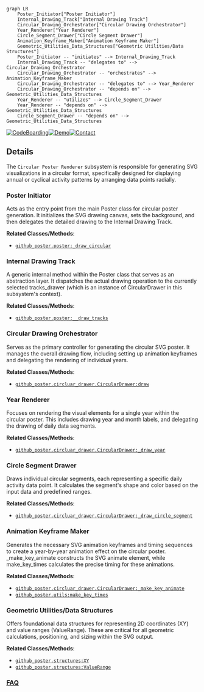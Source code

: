 ```mermaid
graph LR
    Poster_Initiator["Poster Initiator"]
    Internal_Drawing_Track["Internal Drawing Track"]
    Circular_Drawing_Orchestrator["Circular Drawing Orchestrator"]
    Year_Renderer["Year Renderer"]
    Circle_Segment_Drawer["Circle Segment Drawer"]
    Animation_Keyframe_Maker["Animation Keyframe Maker"]
    Geometric_Utilities_Data_Structures["Geometric Utilities/Data Structures"]
    Poster_Initiator -- "initiates" --> Internal_Drawing_Track
    Internal_Drawing_Track -- "delegates to" --> Circular_Drawing_Orchestrator
    Circular_Drawing_Orchestrator -- "orchestrates" --> Animation_Keyframe_Maker
    Circular_Drawing_Orchestrator -- "delegates to" --> Year_Renderer
    Circular_Drawing_Orchestrator -- "depends on" --> Geometric_Utilities_Data_Structures
    Year_Renderer -- "utilizes" --> Circle_Segment_Drawer
    Year_Renderer -- "depends on" --> Geometric_Utilities_Data_Structures
    Circle_Segment_Drawer -- "depends on" --> Geometric_Utilities_Data_Structures
```

[![CodeBoarding](https://img.shields.io/badge/Generated%20by-CodeBoarding-9cf?style=flat-square)](https://github.com/CodeBoarding/GeneratedOnBoardings)[![Demo](https://img.shields.io/badge/Try%20our-Demo-blue?style=flat-square)](https://www.codeboarding.org/demo)[![Contact](https://img.shields.io/badge/Contact%20us%20-%20contact@codeboarding.org-lightgrey?style=flat-square)](mailto:contact@codeboarding.org)

## Details

The `Circular Poster Renderer` subsystem is responsible for generating SVG visualizations in a circular format, specifically designed for displaying annual or cyclical activity patterns by arranging data points radially.

### Poster Initiator
Acts as the entry point from the main Poster class for circular poster generation. It initializes the SVG drawing canvas, sets the background, and then delegates the detailed drawing to the Internal Drawing Track.


**Related Classes/Methods**:

- <a href="https://github.com/yihong0618/GitHubPoster/blob/main/github_poster/poster.py" target="_blank" rel="noopener noreferrer">`github_poster.poster:_draw_circular`</a>


### Internal Drawing Track
A generic internal method within the Poster class that serves as an abstraction layer. It dispatches the actual drawing operation to the currently selected tracks_drawer (which is an instance of CircularDrawer in this subsystem's context).


**Related Classes/Methods**:

- <a href="https://github.com/yihong0618/GitHubPoster/blob/main/github_poster/poster.py" target="_blank" rel="noopener noreferrer">`github_poster.poster:__draw_tracks`</a>


### Circular Drawing Orchestrator
Serves as the primary controller for generating the circular SVG poster. It manages the overall drawing flow, including setting up animation keyframes and delegating the rendering of individual years.


**Related Classes/Methods**:

- <a href="https://github.com/yihong0618/GitHubPoster/blob/main/github_poster/circluar_drawer.py" target="_blank" rel="noopener noreferrer">`github_poster.circluar_drawer.CircularDrawer:draw`</a>


### Year Renderer
Focuses on rendering the visual elements for a single year within the circular poster. This includes drawing year and month labels, and delegating the drawing of daily data segments.


**Related Classes/Methods**:

- <a href="https://github.com/yihong0618/GitHubPoster/blob/main/github_poster/circluar_drawer.py" target="_blank" rel="noopener noreferrer">`github_poster.circluar_drawer.CircularDrawer:_draw_year`</a>


### Circle Segment Drawer
Draws individual circular segments, each representing a specific daily activity data point. It calculates the segment's shape and color based on the input data and predefined ranges.


**Related Classes/Methods**:

- <a href="https://github.com/yihong0618/GitHubPoster/blob/main/github_poster/circluar_drawer.py" target="_blank" rel="noopener noreferrer">`github_poster.circluar_drawer.CircularDrawer:_draw_circle_segment`</a>


### Animation Keyframe Maker
Generates the necessary SVG animation keyframes and timing sequences to create a year-by-year animation effect on the circular poster. _make_key_animate constructs the SVG animate element, while make_key_times calculates the precise timing for these animations.


**Related Classes/Methods**:

- <a href="https://github.com/yihong0618/GitHubPoster/blob/main/github_poster/circluar_drawer.py" target="_blank" rel="noopener noreferrer">`github_poster.circluar_drawer.CircularDrawer:_make_key_animate`</a>
- <a href="https://github.com/yihong0618/GitHubPoster/blob/main/github_poster/utils.py" target="_blank" rel="noopener noreferrer">`github_poster.utils:make_key_times`</a>


### Geometric Utilities/Data Structures
Offers foundational data structures for representing 2D coordinates (XY) and value ranges (ValueRange). These are critical for all geometric calculations, positioning, and sizing within the SVG output.


**Related Classes/Methods**:

- <a href="https://github.com/yihong0618/GitHubPoster/blob/main/github_poster/structures.py" target="_blank" rel="noopener noreferrer">`github_poster.structures:XY`</a>
- <a href="https://github.com/yihong0618/GitHubPoster/blob/main/github_poster/structures.py" target="_blank" rel="noopener noreferrer">`github_poster.structures:ValueRange`</a>




### [FAQ](https://github.com/CodeBoarding/GeneratedOnBoardings/tree/main?tab=readme-ov-file#faq)